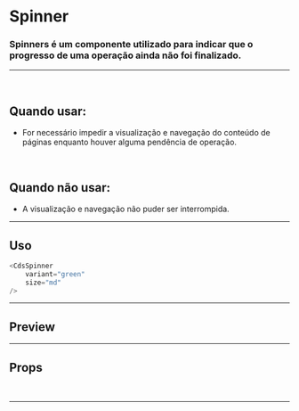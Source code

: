 # Spinner

### Spinners é um componente utilizado para indicar que o progresso de uma operação ainda não foi finalizado.
---
<br />

## Quando usar:
- For necessário impedir a visualização e navegação do conteúdo de páginas enquanto houver alguma pendência de operação.

<br />

## Quando não usar:
- A visualização e navegação não puder ser interrompida.

---

## Uso

```js
<CdsSpinner
	variant="green"
	size="md"
/>
```

---

## Preview

<DemoContainer
	:component="CdsSpinner"
	:delay="1000"
/>

---

## Props

<APITable
	name="Spinner"
	section="props"
/>
<br />

---

<script setup>
import CdsSpinner from '@/components/Spinner.vue';
</script>
